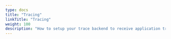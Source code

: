```yaml
---
type: docs
title: "Tracing"
linkTitle: "Tracing"
weight: 100
description: "How to setup your trace backend to receive application traces from Dapr"
---
```


